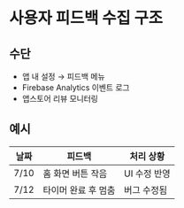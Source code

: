 # 사용자 피드백 수집 구조

## 수단
- 앱 내 설정 → 피드백 메뉴
- Firebase Analytics 이벤트 로그
- 앱스토어 리뷰 모니터링

## 예시

| 날짜 | 피드백 | 처리 상황 |
|------|--------|-----------|
| 7/10 | 홈 화면 버튼 작음 | UI 수정 반영 |
| 7/12 | 타이머 완료 후 멈춤 | 버그 수정됨 |